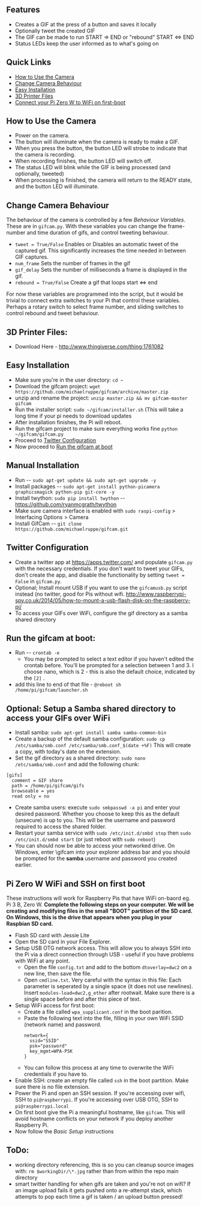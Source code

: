 ## Features
- Creates a GIF at the press of a button and saves it locally
- Optionally tweet the created GIF
- The GIF can be made to run START => END or "rebound" START <=> END
- Status LEDs keep the user informed as to what's going on

## Quick Links
 - [How to Use the Camera](#how-to-use-the-camera)
 - [Change Camera Behaviour](#change-camera-behaviour)
 - [Easy Installation](#easy-installation)
 - [3D Printer Files](#3d-printer-files)
 - [Connect your Pi Zero W to WiFi on first-boot](#pi-zero-w-wifi-and-ssh-on-first-boot)

## How to Use the Camera
- Power on the camera.
- The button will illuminate when the camera is ready to make a GIF.
- When you press the button, the button LED will strobe to indicate that the camera is recording.
- When recording finishes, the button LED will switch off.
- The status LED will blink while the GIF is being processed (and optionally, tweeted)
- When processing is finished, the camera will return to the READY state, and the button LED will illuminate.

## Change Camera Behaviour
The behaviour of the camera is controlled by a few _Behaviour Variables_. These are in `gifcam.py`.
With these variables you can change the frame-number and time duration of gifs, and control tweeting behaviour.
- `tweet = True/False` Enables or Disables an automatic tweet of the captured gif. This significantly increases the time needed in between GIF captures.
- `num_frame` Sets the number of frames in the gif
- `gif_delay` Sets the number of milliseconds a frame is displayed in the gif.
- `rebound = True/False` Create a gif that loops start <=> end

For now these variables are programmed into the script, but it would be trivial to connect extra switches to your Pi that control these variables. Perhaps a rotary switch to select frame number, and sliding switches to control rebound and tweet behaviour.

## 3D Printer Files:
- Download Here - http://www.thingiverse.com/thing:1761082


## Easy Installation
  - Make sure you're in the user directory: `cd ~`
  - Download the gifcam project: `wget https://github.com/michaelruppe/gifcam/archive/master.zip`
  - unzip and rename the project: `unzip master.zip && mv gifcam-master gifcam`
  - Run the installer script: `sudo ~/gifcam/installer.sh` (This will take a long time if your pi needs to download updates
  - After installation finishes, the Pi will reboot.
  - Run the gifcam project to make sure everything works fine `python ~/gifcam/gifcam.py`
  - Proceed to [Twitter Configuration](#twitter-configuration)
  - Now proceed to [Run the gifcam at boot](#run-the-gifcam-at-boot)


## Manual Installation
  - Run -- `sudo apt-get update && sudo apt-get upgrade -y`
  - Install packages -- `sudo apt-get install python-picamera graphicsmagick python-pip git-core -y`
  - Install twython: `sudo pip install twython` -- https://github.com/ryanmcgrath/twython
  - Make sure camera interface is enabled with `sudo raspi-config` > Interfacing Options > Camera
  - Install GifCam -- `git clone https://github.com/michaelruppe/gifcam.git`

## Twitter Configuration
  - Create a twitter app at https://apps.twitter.com/ and populate `gifcam.py` with the necessary credentials. If you don't want to tweet your GIFs, don't create the app, and disable the functionality by setting `tweet = False` in `gifcam.py`.
  - Optional; Install mount USB if you want to use the `gifcamusb.py` script instead (no twitter, good for Pis without wifi. http://www.raspberrypi-spy.co.uk/2014/05/how-to-mount-a-usb-flash-disk-on-the-raspberry-pi/
  - To access your GIFs over WiFi, configure the gif directory as a samba shared directory


## Run the gifcam at boot:
  - Run -- `crontab -e`
    - You may be prompted to select a text editor if you haven't edited the crontab before. You'll be prompted for a selection between 1 and 3. I choose nano, which is 2 - this is also the default choice, indicated by the `[2]` .
  - add this line to end of that file - `@reboot sh /home/pi/gifcam/launcher.sh`
  
  
## Optional: Setup a Samba shared directory to access your GIFs over WiFi
  - Install samba: `sudo apt-get install samba samba-common-bin`
  - Create a backup of the default samba configuration: `sudo cp /etc/samba/smb.conf /etc/samba/smb.conf_$(date +%F)`
    This will create a copy, with today's date on the extension.
  -  Set the gif directory as a shared directory: `sudo nano /etc/samba/smb.conf` and add the following chunk:
  ```
  [gifs]
    comment = GIF share
    path = /home/pi/gifcam/gifs
    browseable = yes
    read only = no
  ```
  - Create samba users: execute `sudo smbpasswd -a pi` and enter your desired password. Whether you choose to keep this as the default (unsecure) is up to you. This will be the username and password required to access the shared folder.
  - Restart your samba service with `sudo /etc/init.d/smbd stop` then `sudo /etc/init.d/smbd start` (or just reboot with `sudo reboot`)
  - You can should now be able to access your networked drive. On Windows, enter \\gifcam into your explorer address bar and you should be prompted for the **samba** username and password you created earlier.
  
## Pi Zero W WiFi and SSH on first boot
These instructions will work for Raspberry Pis that have WiFi on-baord eg. Pi 3 B, Zero W.
**Complete the following steps on your computer. We will be creating and modifying files in the small "BOOT" partition of the SD card. On Windows, this is the drive that appears when you plug in your Raspbian SD card.**
  - Flash SD card with Jessie Lite
  - Open the SD card in your File Explorer.
  - Setup USB OTG network access. This will allow you to always SSH into the Pi via a direct connection through USB - useful if you have problems with WiFi at any point.
    - Open the file `config.txt` and add to the bottom `dtoverlay=dwc2` on a new line, then save the file.
    - Open `cmdline.txt`. Very careful with the syntax in this file: Each parameter is seperated by a single space (it does not use newlines). Insert `modules-load=dwc2,g_ether` after rootwait. Make sure there is a single space before and after this piece of text.
  - Setup WiFi access for first boot:
    - Create a file called `wpa_supplicant.conf` in the boot parition.
    - Paste the following text into the file, filling in your own WiFi SSID (network name) and password.
      ```
      network={
        ssid="SSID"
        psk="password"
        key_mgmt=WPA-PSK
      }
      ```
    - You can follow this process at any time to overwrite the WiFi credentials if you have to.
  - Enable SSH: create an empty file called `ssh` in the boot partition. Make sure there is no file extension.
  - Power the Pi and open an SSH session. If you're accessing over wifi, SSH to `pi@raspberrypi`. If you're accessing over USB OTG, SSH to `pi@raspberrypi.local`
  - On first boot give the Pi a meaningful hostname, like `gifcam`. This will avoid hostname conflicts on your network if you deploy another Raspberry Pi.
  - Now follow the _Basic Setup_ instructions


## ToDo:
- working directory referencing, this is so you can cleanup source images with: `rm $workingDir/\*.jpg` rather than from within the repo main directory
- smart twitter handling for when gifs are taken and you're not on wifi? If an image upload fails it gets pushed onto a re-attempt stack, which attempts to pop each time a gif is taken / an upload button pressed!
